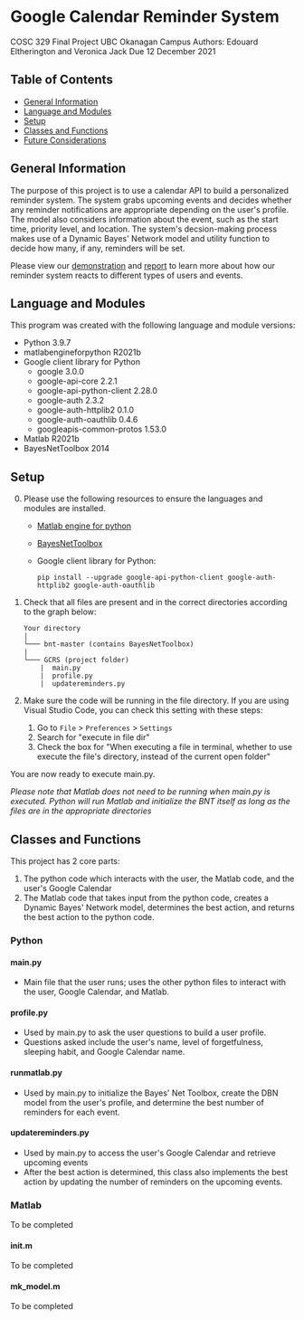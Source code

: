 # Google Calendar Reminder System
COSC 329 Final Project
UBC Okanagan Campus
Authors: Edouard Eltherington and Veronica Jack
Due 12 December 2021 

## Table of Contents
* [General Information](#general-information)
* [Language and Modules](#language-and-modules)
* [Setup](#setup)
* [Classes and Functions](#classes-and-functions)
* [Future Considerations](#future-considerations)

## General Information
The purpose of this project is to use a calendar API to build a personalized reminder system. The system grabs upcoming events and decides whether any reminder notifications are appropriate depending on the user's profile. The model also considers information about the event, such as the start time, priority level, and location. The system's decsion-making process makes use of a Dynamic Bayes' Network model and utility function to decide how many, if any, reminders will be set.

Please view our [demonstration]() and [report]() to learn more about how our reminder system reacts to different types of users and events.

## Language and Modules
This program was created with the following language and module versions:

- Python 3.9.7
- matlabengineforpython R2021b
- Google client library for Python
  - google 3.0.0
  - google-api-core 2.2.1
  - google-api-python-client 2.28.0
  - google-auth 2.3.2
  - google-auth-httplib2 0.1.0
  - google-auth-oauthlib 0.4.6
  - googleapis-common-protos 1.53.0
- Matlab R2021b
- BayesNetToolbox 2014

## Setup
0. Please use the following resources to ensure the languages and modules are installed.
    - [Matlab engine for python](https://www.mathworks.com/help/matlab/matlab_external/install-the-matlab-engine-for-python.html)
    - [BayesNetToolbox](https://github.com/bayesnet/bnt.git)
    - Google client library for Python:

        ```
        pip install --upgrade google-api-python-client google-auth-httplib2 google-auth-oauthlib
        ```

1. Check that all files are present and in the correct directories according to the graph below:

    ```
    Your directory
    |   
    └─── bnt-master (contains BayesNetToolbox)
    |    
    └─── GCRS (project folder)
        |  main.py
        |  profile.py
        |  updatereminders.py

    ```

2. Make sure the code will be running in the file directory. If you are using Visual Studio Code, you can check this setting with these steps:
    1. Go to `File` > `Preferences` > `Settings`
    2. Search for "execute in file dir"
    3. Check the box for "When executing a file in terminal, whether to use execute the file's directory, instead of the current open folder"

You are now ready to execute main.py.

*Please note that Matlab does not need to be running when main.py is executed. Python will run Matlab and initialize the BNT itself as long as the files are in the appropriate directories*

## Classes and Functions
This project has 2 core parts:
1. The python code which interacts with the user, the Matlab code, and the user's Google Calendar
2. The Matlab code that takes input from the python code, creates a Dynamic Bayes' Network model, determines the best action, and returns the best action to the python code.

### Python

#### main.py
- Main file that the user runs; uses the other python files to interact with the user, Google Calendar, and Matlab.

#### profile.py
- Used by main.py to ask the user questions to build a user profile.
- Questions asked include the user's name, level of forgetfulness, sleeping habit, and Google Calendar name.

#### runmatlab.py
- Used by main.py to initialize the Bayes' Net Toolbox, create the DBN model from the user's profile, and determine the best number of reminders for each event.

#### updatereminders.py
- Used by main.py to access the user's Google Calendar and retrieve upcoming events
- After the best action is determined, this class also implements the best action by updating the number of reminders on the upcoming events.

### Matlab
To be completed

#### init.m
To be completed

#### mk_model.m
To be completed

